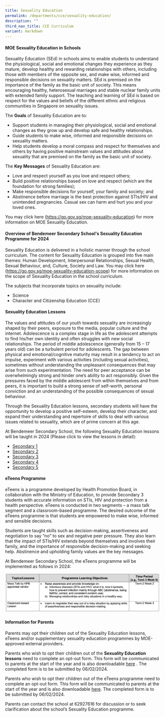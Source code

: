 ```yaml
---
title: Sexuality Education
permalink: /departments/cce/sexuality-education/
description: ""
third_nav_title: CCE Curriculum
variant: markdown
---
```

#### **MOE Sexuality Education in Schools**

Sexuality Education (SEd) in schools aims to enable students to understand the physiological, social and emotional changes they experience as they mature, develop healthy and rewarding relationships with others, including those with members of the opposite sex, and make wise, informed and responsible decisions on sexuality matters. SEd is premised on the importance of the family as the basic unit of society. This means encouraging healthy, heterosexual marriages and stable nuclear family units with extended family support. The teaching and learning of SEd is based on respect for the values and beliefs of the different ethnic and religious communities in Singapore on sexuality issues.

The **Goals** of Sexuality Education are to:

* Support students in managing their physiological, social and emotional changes as they grow up and develop safe and healthy relationships. 
* Guide students to make wise, informed and responsible decisions on sexuality matters. 
* Help students develop a moral compass and respect for themselves and others by having positive mainstream values and attitudes about sexuality that are premised on the family as the basic unit of society. 

The **Key Messages** of Sexuality Education are:

* Love and respect yourself as you love and respect others;
* Build positive relationships based on love and respect (which are the foundation for strong families);
* Make responsible decisions for yourself, your family and society; and
* Abstinence before marriage is the best protection against STIs/HIV and unintended pregnancies. Casual sex can harm and hurt you and your loved ones.

You may click here (<a href="https://go.gov.sg/moe-sexuality-education" target="_blank">https://go.gov.sg/moe-sexuality-education</a>) for more information on MOE Sexuality Education.


#### **Overview of Bendemeer Secondary School's Sexuality Education Programme for 2024**

Sexuality Education is delivered in a holistic manner through the school curriculum. The content for Sexuality Education is grouped into five main themes: Human Development, Interpersonal Relationships, Sexual Health, Sexual Behaviour, and, Culture, Society and Law. You may click here (<a href="https://go.gov.sg/moe-sexuality-education-scope" target="_blank">https://go.gov.sg/moe-sexuality-education-scope</a>) for more information on the scope of Sexuality Education in the school curriculum.

The subjects that incorporate topics on sexuality include: 
* Science
* Character and Citizenship Education (CCE)

#### **Sexuality Education Lessons**

The values and attitudes of our youth towards sexuality are increasingly shaped by their peers, exposure to the media, popular culture and the internet. Adolescence is a complex stage in life as the adolescent attempts to find his/her own identity and often struggles with new social relationships. The period of middle adolescence (generally from 15 – 17 years old) can be a turbulent period for adolescents. The gap between physical and emotional/cognitive maturity may result in a tendency to act on impulse, experiment with various activities (including sexual activities), sometimes without understanding the unpleasant consequences that may arise from such experimentation. The need for peer acceptance can be overwhelmingly strong and hinder one’s ability to act responsibly.  Given the pressures faced by the middle adolescent from within themselves and from peers, it is important to build a strong sense of self-worth, personal conviction and an understanding of the possible consequences of sexual behaviour. 

Through the Sexuality Education lessons, secondary students will have the opportunity to develop a positive self-esteem, develop their character, and expand their understanding and repertoire of skills to deal with various issues related to sexuality, which are of prime concern at this age.

At Bendemeer Secondary School, the following Sexuality Education lessons will be taught in 2024  (Please click to view the lessons in detail):

* [Secondary 1](/files/Sexualityedu/se_sec1.pdf)
* [Secondary 2](/files/Sexualityedu/se_sec2.pdf) 
* [Secondary 3](/files/Sexualityedu/se_sec3.pdf)
* [Secondary 4](/files/Sexualityedu/se_sec4.pdf)
* [Secondary 5](/files/Sexualityedu/se_sec5.pdf) 


#### **eTeens Programme**

eTeens is a programme developed by Health Promotion Board, in collaboration with the Ministry of Education, to provide Secondary 3 students with accurate information on STIs, HIV and protection from a health perspective. eTeens is conducted in two segments – a mass talk segment and a classroom-based programme. The desired outcome of the eTeens programme is that students are empowered to make wise, informed and sensible decisions.

Students are taught skills such as decision-making, assertiveness and negotiation to say “no” to sex and negative peer pressure. They also learn that the impact of STIs/HIV extends beyond themselves and involves their family, and the importance of responsible decision-making and seeking help. Abstinence and upholding family values are the key messages.

At Bendemeer Secondary School, the eTeens programme will be implemented as follows in 2024:

![](/images/Sexualityedu/eteensprog.png)


#### **Information for Parents**
Parents may opt their children out of the Sexuality Education lessons, eTeens and/or supplementary sexuality education programmes by MOE-approved external providers. 

Parents who wish to opt their children out of the **Sexuality Education lessons** need to complete an opt-out form. This form will be communicated to parents at the start of the year and is also downloadable [here](/files/Sexualityedu/se_optoutform.pdf) . The completed form is to be submitted by 06/02/2024. 

Parents who wish to opt their children out of the eTeens programme need to complete an opt-out form. This form will be communicated to parents at the start of the year and is also downloadable [here](/files/Sexualityedu/se_eteensoptoutform.pdf).  The completed form is to be submitted by 06/02/2024.

Parents can contact the school at 62927616 for discussion or to seek clarification about the school’s Sexuality Education programme.